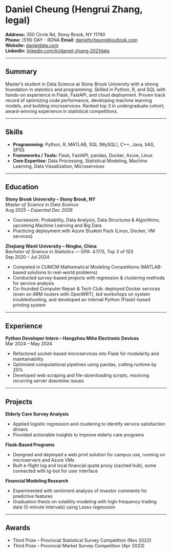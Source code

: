 # Daniel Cheung (Hengrui Zhang, legal)

**Address:** 350 Circle Rd, Stony Brook, NY 11790  
**Phone:** (516) DAY - RDNA
**Email:** [danielhcheung@outlook.com](mailto:danielhcheung@outlook.com)  
**Website:** [danieldata.com](https://danieldata.com)  
**LinkedIn:** [linkedin.com/in/daniel-zhang-2021data](https://www.linkedin.com/in/daniel-zhang-2021data)

---

## Summary
Master’s student in Data Science at Stony Brook University with a strong foundation in statistics and programming. Skilled in Python, R, and SQL with hands-on experience in Flask, FastAPI, and cloud deployment. Proven track record of optimizing code performance, developing machine learning models, and building microservices. Ranked top 3 in undergraduate cohort; award-winning experience in statistical competitions.

---

## Skills
- **Programming:** Python, R, MATLAB, SQL (MySQL), C++, Java, SAS, SPSS  
- **Frameworks / Tools:** Flask, FastAPI, pandas, Docker, Azure, Linux  
- **Core Expertise:** Data Processing, Statistical Modeling, Machine Learning, Data Visualization, Microservices  

---

## Education

**Stony Brook University – Stony Brook, NY**  
*Master of Science in Data Science*  
Aug 2025 – *Expected Dec 2026*  
- Coursework: Probability, Data Analysis, Data Structures & Algorithms; upcoming Machine Learning and Big Data  
- Practicing deployment with Azure Student Pack (Linux, Docker, VM services)  

**Zhejiang Wanli University – Ningbo, China**  
*Bachelor of Science in Statistics* — GPA: 4.17/5, Top 3 of 103  
Sep 2020 – Jul 2024  
- Competed in CUMCM Mathematical Modeling Competitions (MATLAB-based solutions to real-world problems)  
- Conducted survey-based projects with regression & clustering methods for service analysis  
- Co-founded Computer Repair & Tech Club: deployed Docker services (even on ARM routers with OpenWRT), led workshops on system troubleshooting, and developed an internal Python (Flask)-based printing system  

---

## Experience

**Python Developer Intern – Hangzhou Mihe Electronic Devices**  
Mar 2024 – May 2024  
- Refactored socket-based microservices into Flask for modularity and maintainability  
- Optimized computational pipelines using pandas, cutting runtime by 20%  
- Developed web scraping and file-downloading scripts, resolving recurring server downtime issues  

---

## Projects

**Elderly Care Survey Analysis**  
- Applied logistic regression and clustering to identify service satisfaction drivers  
- Provided actionable insights to improve elderly care programs  

**Flask-Based Programs**  
- Designed and deployed a web print solution for campus use, running on microservers and Azure VMs  
- Built e-flight log and local financial quote proxy (cached hub), some connected with tg-bot for user interface  

**Financial Modeling Research**  
- Experimented with sentiment analysis of investor comments for predictive features  
- Graduation thesis on volatility modeling with high-frequency trading data (5-minute intervals) using Lasso regression  

---

## Awards
- Third Prize – Provincial Statistical Survey Competition (Nov 2022)  
- Third Prize – Provincial Market Survey Competition (Apr 2023)  
